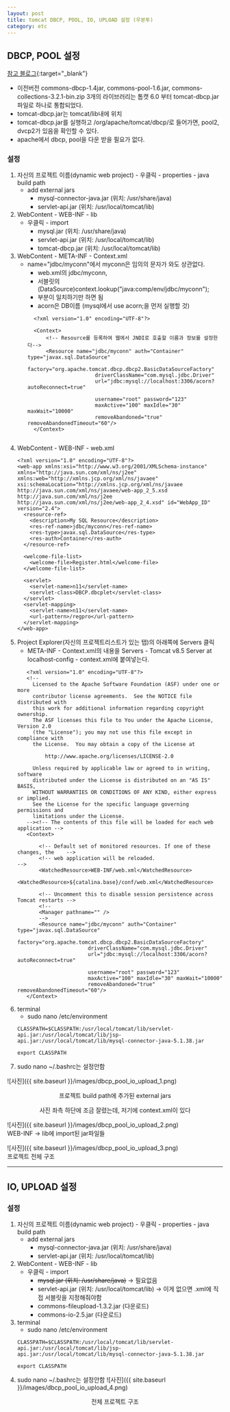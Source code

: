 ```yaml
---
layout: post
title: tomcat DBCP, POOL, IO, UPLOAD 설정 (우분투)
category: etc
---
```


## DBCP, POOL 설정

[참고 블로그](http://gangzzang.tistory.com/entry/%ED%86%B0%EC%BA%A3Tomcat-%EC%BB%A4%EB%84%A5%EC%85%98%ED%92%80DBCP-%EC%84%A4%EC%A0%95){:target="_blank"}
- 이전버전 commons-dbcp-1.4jar, commons-pool-1.6.jar, commons-collections-3.2.1-bin.zip 3개의 라이브러리는 톰캣 6.0 부터 tomcat-dbcp.jar 파일로 하나로 통합되었다.
- tomcat-dbcp.jar는 tomcat/lib내에 위치
- tomcat-dbcp.jar를 실행하고 /org/apache/tomcat/dbcp/로 들어가면, pool2, dvcp2가 있음을 확인할 수 있다.
- apache에서 dbcp, pool을 다운 받을 필요가 없다.


### 설정

1. 자신의 프로젝트 이름(dynamic web project) - 우클릭 - properties - java build path
   - add external jars
     - mysql-connector-java.jar (위치: /usr/share/java)
     - servlet-api.jar (위치: /usr/local/tomcat/lib)
2. WebContent - WEB-INF - lib
   - 우클릭 - import
     - mysql.jar (위치: /usr/share/java)
     - servlet-api.jar (위치: /usr/local/tomcat/lib)
     - tomcat-dbcp.jar (위치: /usr/local/tomcat/lib)
3. WebContent - META-INF - Context.xml
   - name="jdbc/myconn"에서 myconn은 임의의 문자가 와도 상관없다. 
     - web.xml의 <res-ref-name>jdbc/myconn</res-ref-name>,
     - 서블릿의 (DataSource)context.lookup("java:comp/env/jdbc/myconn");
     - 부분이 일치하기만 하면 됨
     - acorn은 DB이름 (mysql에서 use acorn;을 먼저 실행할 것)
     ```
       <?xml version="1.0" encoding="UTF-8"?>

       <Context>
           <!-- Resource를 등록하여 웹에서 JNDI로 호출할 이름과 정보를 설정한다-->
           <Resource name="jdbc/myconn" auth="Container" type="javax.sql.DataSource"
                           factory="org.apache.tomcat.dbcp.dbcp2.BasicDataSourceFactory"
                           driverClassName="com.mysql.jdbc.Driver"          
                           url="jdbc:mysql://localhost:3306/acorn?autoReconnect=true"

                           username="root" password="123"
                           maxActive="100" maxIdle="30" maxWait="10000"
                           removeAbandoned="true" removeAbandonedTimeout="60"/>
       </Context>
    ```
4. WebContent - WEB-INF - web.xml
    ```
    <?xml version="1.0" encoding="UTF-8"?>
    <web-app xmlns:xsi="http://www.w3.org/2001/XMLSchema-instance" xmlns="http://java.sun.com/xml/ns/j2ee" xmlns:web="http://xmlns.jcp.org/xml/ns/javaee" xsi:schemaLocation="http://xmlns.jcp.org/xml/ns/javaee http://java.sun.com/xml/ns/javaee/web-app_2_5.xsd http://java.sun.com/xml/ns/j2ee http://java.sun.com/xml/ns/j2ee/web-app_2_4.xsd" id="WebApp_ID" version="2.4">
      <resource-ref>
        <description>My SQL Resource</description>
        <res-ref-name>jdbc/myconn</res-ref-name>
        <res-type>javax.sql.DataSource</res-type>
        <res-auth>Container</res-auth>
      </resource-ref>
      
      <welcome-file-list>
        <welcome-file>Register.html</welcome-file>
      </welcome-file-list>
      
      <servlet>
        <servlet-name>n11</servlet-name>
        <servlet-class>DBCP.dbcplet</servlet-class>
      </servlet>
      <servlet-mapping>
        <servlet-name>n11</servlet-name>
        <url-pattern>/regpro</url-pattern>
      </servlet-mapping>  
    </web-app>
    ```
5. Project Explorer(자신의 프로젝트리스트가 있는 탭)의 아래쪽에 Servers 클릭
   - META-INF - Context.xml의 내용을 Servers - Tomcat v8.5 Server at localhost-config - context.xml에 붙여넣는다.  
    ```
       <?xml version="1.0" encoding="UTF-8"?>
       <!--
         Licensed to the Apache Software Foundation (ASF) under one or more
         contributor license agreements.  See the NOTICE file distributed with
         this work for additional information regarding copyright ownership.
         The ASF licenses this file to You under the Apache License, Version 2.0
         (the "License"); you may not use this file except in compliance with
         the License.  You may obtain a copy of the License at

             http://www.apache.org/licenses/LICENSE-2.0

         Unless required by applicable law or agreed to in writing, software
         distributed under the License is distributed on an "AS IS" BASIS,
         WITHOUT WARRANTIES OR CONDITIONS OF ANY KIND, either express or implied.
         See the License for the specific language governing permissions and
         limitations under the License.
       --><!-- The contents of this file will be loaded for each web application -->
       <Context>

           <!-- Default set of monitored resources. If one of these changes, the    -->
           <!-- web application will be reloaded.                                   -->
           <WatchedResource>WEB-INF/web.xml</WatchedResource>
           <WatchedResource>${catalina.base}/conf/web.xml</WatchedResource>

           <!-- Uncomment this to disable session persistence across Tomcat restarts -->
           <!--
           <Manager pathname="" />
           -->
           <Resource name="jdbc/myconn" auth="Container" type="javax.sql.DataSource"
                           factory="org.apache.tomcat.dbcp.dbcp2.BasicDataSourceFactory"
                           driverClassName="com.mysql.jdbc.Driver"                    
                           url="jdbc:mysql://localhost:3306/acorn?autoReconnect=true"

                           username="root" password="123"
                           maxActive="100" maxIdle="30" maxWait="10000"
                           removeAbandoned="true" removeAbandonedTimeout="60"/>   
       </Context>
    ```
6. terminal
   - sudo nano /etc/environment
    ```
    CLASSPATH=$CLASSPATH:/usr/local/tomcat/lib/servlet-api.jar:/usr/local/tomcat/lib/jsp-api.jar:/usr/local/tomcat/lib/mysql-connector-java-5.1.38.jar
    ```
    ```
    export CLASSPATH
    ```
7. sudo nano ~/.bashrc는 설정안함

![사진]({{ site.baseurl }}/images/dbcp_pool_io_upload_1.png)
<p align="center">프로젝트 build path에 추가된 external jars</p>
<p align="center">사진 좌측 하단에 조금 잘렸는데, 저기에 context.xml이 있다</p>

![사진]({{ site.baseurl }}/images/dbcp_pool_io_upload_2.png)  
WEB-INF &rarr; lib에 import된 jar파일들

![사진]({{ site.baseurl }}/images/dbcp_pool_io_upload_3.png)  
프로젝트 전체 구조

---

## IO, UPLOAD 설정

### 설정

1. 자신의 프로젝트 이름(dynamic web project) - 우클릭 - properties - java build path
   - add external jars
      - mysql-connector-java.jar (위치: /usr/share/java)
      - servlet-api.jar (위치: /usr/local/tomcat/lib)
2. WebContent - WEB-INF - lib
   - 우클릭 - import
      - ~~mysql.jar (위치: /usr/share/java)~~       → 필요없음
      - servlet-api.jar (위치: /usr/local/tomcat/lib) → 이게 없으면 .xml에 직접 서블릿을 지정해줘야함
      - commons-fileupload-1.3.2.jar (다운로드)
      - commons-io-2.5.jar (다운로드)
3. terminal
   - sudo nano /etc/environment
    ```
    CLASSPATH=$CLASSPATH:/usr/local/tomcat/lib/servlet-api.jar:/usr/local/tomcat/lib/jsp-api.jar:/usr/local/tomcat/lib/mysql-connector-java-5.1.38.jar
    ```
    ```
    export CLASSPATH
    ```
4. sudo nano ~/.bashrc는 설정안함
![사진]({{ site.baseurl }}/images/dbcp_pool_io_upload_4.png)
<p align="center">전체 프로젝트 구조</p>
